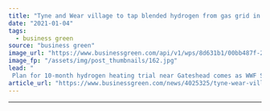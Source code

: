 ```yaml
---
title: "Tyne and Wear village to tap blended hydrogen from gas grid in green heating pilot"
date: "2021-01-04"
tags: 
  - business green
source: "business green"
image_url: "https://www.businessgreen.com/api/v1/wps/8d631b1/00bb487f-2d1f-48bf-b724-14493a726708/4/gasfuel-185x114.jpg"
image_fp: "/assets/img/post_thumbnails/162.jpg"
lead: "
 Plan for 10-month hydrogen heating trial near Gateshead comes as WWF Scotland urges major energy efficiency investment programme to slash emissions from leaky and carbon-intensive homes ..."
article_url: "https://www.businessgreen.com/news/4025325/tyne-wear-village-tap-blended-hydrogen-gas-grid-green-heating-pilot"
---
```


---
